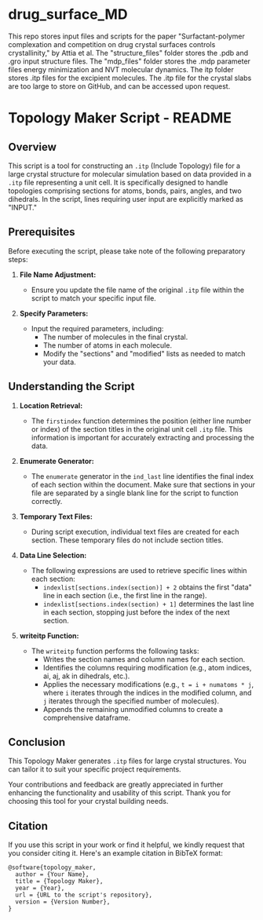 # drug_surface_MD
This repo stores input files and scripts for the paper "Surfactant-polymer complexation and competition on drug crystal surfaces controls crystallinity," by Attia et al. The "structure_files" folder stores the .pdb and .gro input structure files. The "mdp_files" folder stores the .mdp parameter files energy minimization and NVT molecular dynamics. The itp folder stores .itp files for the excipient molecules. The .itp file for the crystal slabs are too large to store on GitHub, and can be accessed upon request. 
# Topology Maker Script - README

## Overview

This script is a tool for constructing an `.itp` (Include Topology) file for a large crystal structure for molecular simulation based on data provided in a `.itp` file representing a unit cell. It is specifically designed to handle topologies comprising sections for atoms, bonds, pairs, angles, and two dihedrals. In the script, lines requiring user input are explicitly marked as "INPUT."

## Prerequisites

Before executing the script, please take note of the following preparatory steps:

1. **File Name Adjustment:**
   - Ensure you update the file name of the original `.itp` file within the script to match your specific input file.

2. **Specify Parameters:**
   - Input the required parameters, including:
     - The number of molecules in the final crystal.
     - The number of atoms in each molecule.
     - Modify the "sections" and "modified" lists as needed to match your data.

## Understanding the Script


1. **Location Retrieval:**
   - The `firstindex` function determines the position (either line number or index) of the section titles in the original unit cell `.itp` file. This information is important for accurately extracting and processing the data.

2. **Enumerate Generator:**
   - The `enumerate` generator in the `ind_last` line identifies the final index of each section within the document. Make sure that sections in your file are separated by a single blank line for the script to function correctly.

3. **Temporary Text Files:**
   - During script execution, individual text files are created for each section. These temporary files do not include section titles.

4. **Data Line Selection:**
   - The following expressions are used to retrieve specific lines within each section:
     - `indexlist[sections.index(section)] + 2` obtains the first "data" line in each section (i.e., the first line in the range).
     - `indexlist[sections.index(section) + 1]` determines the last line in each section, stopping just before the index of the next section.

5. **writeitp Function:**
   - The `writeitp` function performs the following tasks:
     - Writes the section names and column names for each section.
     - Identifies the columns requiring modification (e.g., atom indices, ai, aj, ak in dihedrals, etc.).
     - Applies the necessary modifications (e.g., `t = i + numatoms * j`, where `i` iterates through the indices in the modified column, and `j` iterates through the specified number of molecules).
     - Appends the remaining unmodified columns to create a comprehensive dataframe.

## Conclusion

This Topology Maker generates `.itp` files for large crystal structures. You can tailor it to suit your specific project requirements.

Your contributions and feedback are greatly appreciated in further enhancing the functionality and usability of this script. Thank you for choosing this tool for your crystal building needs.

## Citation

If you use this script in your work or find it helpful, we kindly request that you consider citing it. Here's an example citation in BibTeX format:

```plaintext
@software{topology_maker,
  author = {Your Name},
  title = {Topology Maker},
  year = {Year},
  url = {URL to the script's repository},
  version = {Version Number},
}

